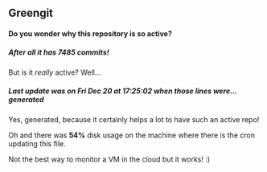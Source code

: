 ## Greengit

#### Do you wonder why this repository is so active?

##### After all it has 7485 commits!

But is it *really* active? Well...

##### Last update was on Fri Dec 20 at 17:25:02 when those lines were... generated

Yes, generated, because it certainly helps a lot to have such an active repo!

Oh and there was **54%** disk usage on the machine
where there is the cron updating this file.

Not the best way to monitor a VM in the cloud but it works! :)
